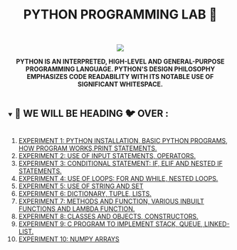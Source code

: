<h1 align="center">PYTHON PROGRAMMING LAB 🐍</h1>
<!-- PROJECT LOGO -->
<br />
<p align="center">
  <a href="https://github.com/DHANOLA/CLASS-NOTIX/tree/root/SEMESTER%201/PYTHON%20PROGRAMMING%20LAB">
    <img src="https://media.giphy.com/media/KAq5w47R9rmTuvWOWa/giphy.gif" >
  </a>

  

  <p align="center">
  <b>PYTHON IS AN INTERPRETED, HIGH-LEVEL AND GENERAL-PURPOSE PROGRAMMING LANGUAGE. PYTHON'S DESIGN PHILOSOPHY EMPHASIZES CODE READABILITY WITH ITS NOTABLE USE OF SIGNIFICANT WHITESPACE.</b>
    <br />
   
  </p>
</p>


<!-- TABLE OF CONTENTS -->
<details open="open">
  <summary><h2 style="display: inline-block">🦋 WE WILL BE HEADING 🐦 OVER :</h2></summary>
  <ol>
      <li>  <a href="https://github.com/DHANOLA/CLASS-NOTIX/tree/root/SEMESTER%201/PYTHON%20PROGRAMMING%20LAB/EXPERIMENT%201" style="color: ">EXPERIMENT 1: PYTHON INSTALLATION, BASIC PYTHON PROGRAMS, HOW PROGRAM WORKS,PRINT STATEMENTS.</a></li>
                <li><a href="https://github.com/DHANOLA/CLASS-NOTIX/tree/root/SEMESTER%201/PYTHON%20PROGRAMMING%20LAB/EXPERIMENT%202" style="color: ">EXPERIMENT 2: USE OF INPUT STATEMENTS, OPERATORS.</a></li>
              <li><a href="https://github.com/DHANOLA/CLASS-NOTIX/tree/root/SEMESTER%201/PYTHON%20PROGRAMMING%20LAB/EXPERIMENT%203" style="color: ">EXPERIMENT 3: CONDITIONAL STATEMENT: IF, ELIF AND NESTED IF STATEMENTS.</a></li>
              <li><a href="https://github.com/DHANOLA/CLASS-NOTIX/tree/root/SEMESTER%201/PYTHON%20PROGRAMMING%20LAB/EXPERIMENT%204" style="color: ">EXPERIMENT 4: USE OF LOOPS: FOR AND WHILE, NESTED LOOPS.</a></li>
              <li><a href="https://github.com/DHANOLA/CLASS-NOTIX/tree/root/SEMESTER%201/PYTHON%20PROGRAMMING%20LAB/EXPERIMENT%205" style="color: ">EXPERIMENT 5: USE OF STRING AND SET</a></li>
             <li><a href="https://github.com/DHANOLA/CLASS-NOTIX/tree/root/SEMESTER%201/PYTHON%20PROGRAMMING%20LAB/EXPERIMENT%206" style="color: ">EXPERIMENT 6: DICTIONARY, TUPLE, LISTS.</a></li>
              <li><a href="https://github.com/DHANOLA/CLASS-NOTIX/tree/root/SEMESTER%201/PYTHON%20PROGRAMMING%20LAB/EXPERIMENT%207" style="color: ">EXPERIMENT 7: METHODS AND FUNCTION, VARIOUS INBUILT FUNCTIONS AND LAMBDA FUNCTION.</a></li>
            <li><a href="https://github.com/DHANOLA/CLASS-NOTIX/tree/root/SEMESTER%201/PYTHON%20PROGRAMMING%20LAB/EXPERIMENT%208" style="color: ">EXPERIMENT 8: CLASSES AND OBJECTS, CONSTRUCTORS.</a></li>
            <li><a href="https://github.com/DHANOLA/CLASS-NOTIX/tree/root/SEMESTER%201/PYTHON%20PROGRAMMING%20LAB/EXPERIMENT%209" style="color: ">EXPERIMENT 9: C PROGRAM TO IMPLEMENT STACK, QUEUE, LINKED-LIST.</a></li>
            <li><a href="https://github.com/DHANOLA/CLASS-NOTIX/tree/root/SEMESTER%201/PYTHON%20PROGRAMMING%20LAB/EXPERIMENT%2010" style="color: ">EXPERIMENT 10: NUMPY ARRAYS</a></li>
          
        
  </ol>
</details>




